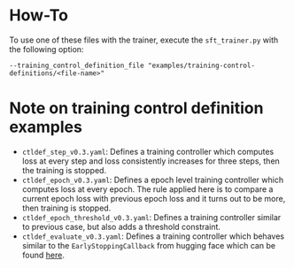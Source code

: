 # How-To
To use one of these files with the trainer, execute the `sft_trainer.py` with the following option: 
```
--training_control_definition_file "examples/training-control-definitions/<file-name>"
```

# Note on training control definition examples
- `ctldef_step_v0.3.yaml`: Defines a training controller which computes loss at every step and loss consistently increases for three steps, then the training is stopped.
- `ctldef_epoch_v0.3.yaml`: Defines a epoch level training controller which computes loss at every epoch. The rule applied here is to compare a current epoch loss with previous epoch loss and it turns out to be more, then training is stopped.
- `ctldef_epoch_threshold_v0.3.yaml`: Defines a training controller similar to previous case, but also adds a threshold constraint.
- `ctldef_evaluate_v0.3.yaml`: Defines a training controller which behaves similar to the `EarlyStoppingCallback` from hugging face which can be found [here](https://github.com/huggingface/transformers/blob/v4.37.2/src/transformers/trainer_callback.py#L543).